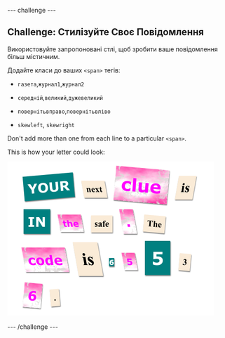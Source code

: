 \--- challenge \---

## Challenge: Стилізуйте Своє Повідомлення

Використовуйте запропоновані стлі, щоб зробити ваше повідомлення більш містичним.

Додайте класи до ваших `<span>` тегів:

+ `газета`,`журнал1`,`журнал2`

+ `середній`,`великий`,`дужевеликий`

+ `повернітьвправо`,`повернітьвліво`

+ `skewleft`, `skewright`

Don't add more than one from each line to a particular `<span>`.

This is how your letter could look:

![screenshot](images/letter-challenge1.png)

\--- /challenge \---